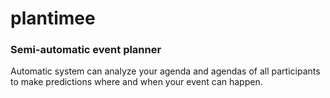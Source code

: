 # plantimee
### Semi-automatic event planner

Automatic system can analyze your agenda and agendas of all participants to make predictions 
where and when your event can happen.